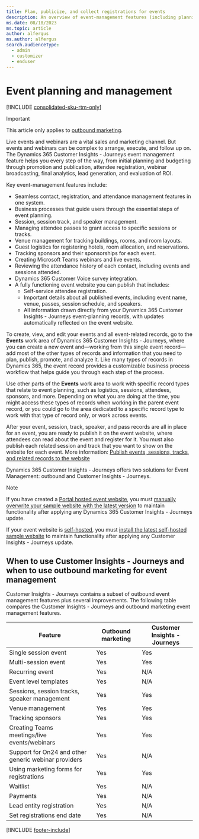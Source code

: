 ```yaml
---
title: Plan, publicize, and collect registrations for events
description: An overview of event-management features (including planning, logistics, sponsors, speakers, promotion, and registration) in  Dynamics 365 Customer Insights - Journeys.
ms.date: 08/18/2023
ms.topic: article
author: alfergus
ms.author: alfergus
search.audienceType: 
  - admin
  - customizer
  - enduser
---
```


# Event planning and management

[!INCLUDE [consolidated-sku-rtm-only](./includes/consolidated-sku-rtm-only.md)]

> [!IMPORTANT]
> This article only applies to [outbound marketing](/dynamics365/marketing/user-guide).

Live events and webinars are a vital sales and marketing channel. But events and webinars can be complex to arrange, execute, and follow up on. The Dynamics 365 Customer Insights - Journeys event management feature helps you every step of the way, from initial planning and budgeting through promotion and publication, attendee registration, webinar broadcasting, final analytics, lead generation, and evaluation of ROI.

Key event-management features include:

- Seamless contact, registration, and attendance management features in one system.
- Business processes that guide users through the essential steps of event planning.
- Session, session track, and speaker management.
- Managing attendee passes to grant access to specific sessions or tracks.
- Venue management for tracking buildings, rooms, and room layouts.
- Guest logistics for registering hotels, room allocation, and reservations.
- Tracking sponsors and their sponsorships for each event.
- Creating Microsoft Teams webinars and live events.
- Reviewing the attendance history of each contact, including events and sessions attended.
- Dynamics 365 Customer Voice survey integration.
- A fully functioning event website you can publish that includes:
  - Self-service attendee registration.
  - Important details about all published events, including event name, venue, passes, session schedule, and speakers.
  - All information drawn directly from your Dynamics 365 Customer Insights - Journeys event-planning records, with updates automatically reflected on the event website.

To create, view, and edit your events and all event-related records, go to the **Events** work area of Dynamics 365 Customer Insights - Journeys, where you can create a new event and&mdash;working from this single event record&mdash;add most of the other types of records and information that you need to plan, publish, promote, and analyze it. Like many types of records in Dynamics 365, the event record provides a customizable business process workflow that helps guide you through each step of the process.

Use other parts of the **Events** work area to work with specific record types that relate to event planning, such as logistics, sessions, attendees, sponsors, and more. Depending on what you are doing at the time, you might access these types of records when working in the parent event record, or you could go to the area dedicated to a specific record type to work with that type of record only, or work across events.

After your event, session, track, speaker, and pass records are all in place for an event, you are ready to publish it on the event website, where attendees can read about the event and register for it. You must also publish each related session and track that you want to show on the website for each event. More information: [Publish events, sessions, tracks, and related records to the website](set-up-event-portal.md#publish-event)

Dynamics 365 Customer Insights - Journeys offers two solutions for Event Management: outbound and Customer Insights - Journeys.

> [!NOTE]
> If you have created a [Portal hosted event website](./developer/portal-hosted.md), you must [manually overwrite your sample website with the latest version](./developer/manually-overwriting-sample-website.md) to maintain functionality after applying any Dynamics 365 Customer Insights - Journeys update.
>
> If your event website is [self-hosted](./developer/self-hosted.md), you must [install the latest self-hosted sample website](./developer/event-management-web-application.md) to maintain functionality after applying any Customer Insights - Journeys update.

## When to use Customer Insights - Journeys and when to use outbound marketing for event management

Customer Insights - Journeys contains a subset of outbound event management features plus several improvements. The following table compares the Customer Insights - Journeys and outbound marketing event management features.

|     Feature     |     Outbound marketing    |     Customer Insights - Journeys    |
|---|---|---|
|     Single session event    |     Yes    |     Yes    |
|     Multi-session event          |     Yes    |     Yes    |
|     Recurring event    |     Yes    |     N/A    |
|     Event level templates    |     Yes    |     N/A    |
|     Sessions, session tracks, speaker management    |     Yes    |     Yes    |
|     Venue management    |     Yes    |     Yes    |
|     Tracking sponsors    |     Yes    |     Yes    |
|     Creating Teams meetings/live events/webinars    |     Yes    |     Yes    |
|     Support for On24 and other generic webinar providers      |     Yes    |     N/A    |
|     Using marketing forms for registrations    |     Yes    |     Yes    |
|     Waitlist    |     Yes    |     N/A    |
|     Payments    |     Yes    |     N/A    |
|     Lead entity registration    |     Yes    |     N/A    |
|     Set registrations end date    |    Yes    |    N/A    |

[!INCLUDE [footer-include](./includes/footer-banner.md)]